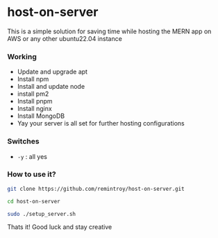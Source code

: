 # host-on-server

This is a simple solution for saving time while hosting the MERN app on AWS or any other ubuntu22.04 instance

### Working

* Update and upgrade apt
* Install npm
* Install and update node
* install pm2
* Install pnpm
* Install nginx
* Install MongoDB
* Yay your server is all set for further hosting configurations

### Switches

* `-y` : all yes

### How to use it?

```bash
git clone https://github.com/remintroy/host-on-server.git
```

```bash
cd host-on-server
```

```bash
sudo ./setup_server.sh
```

Thats it! Good luck and stay creative
